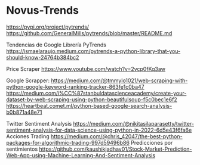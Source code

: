 # Novus-Trends

https://pypi.org/project/pytrends/
https://github.com/GeneralMills/pytrends/blob/master/README.md

Tendencias de Google Librería PyTrends https://ismaelaraujo.medium.com/pytrends-a-python-library-that-you-should-know-24764b384bc2

Price Scraper https://www.youtube.com/watch?v=2vcp0fKq3aw

Google Scrapper: https://medium.com/@tmmylo1021/web-scraping-with-python-google-keyword-ranking-tracker-863fe1c0ba47 https://medium.com/i%CC%87stanbuldatascienceacademy/create-your-dataset-by-web-scraping-using-python-beautifulsoup-f5c0bec1e6f2 https://heartbeat.comet.ml/python-based-google-search-analysis-b0b871a48e71

Twitter Sentiment Analysis https://medium.com/@nikitasilaparasetty/twitter-sentiment-analysis-for-data-science-using-python-in-2022-6d5e43f6fa6e Acciones Trading https://medium.com/@chris_42047/the-best-python-packages-for-algorithmic-trading-997d59496b86 Predicciones por sentimientos https://github.com/kaushikjadhav01/Stock-Market-Prediction-Web-App-using-Machine-Learning-And-Sentiment-Analysis
